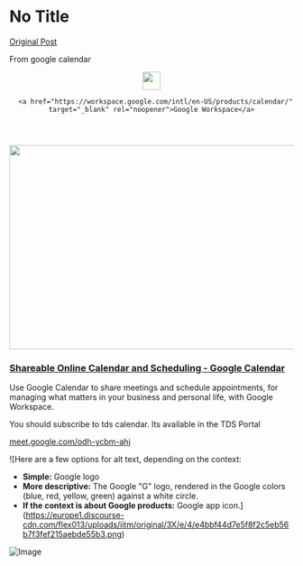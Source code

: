 # No Title

[Original Post](https://discourse.onlinedegree.iitm.ac.in/t/168449/6)

<p>From google calendar</p><aside class="onebox allowlistedgeneric" data-onebox-src="https://workspace.google.com/intl/en-US/products/calendar/">
  <header class="source">
      <img src="https://europe1.discourse-cdn.com/flex013/uploads/iitm/original/3X/e/4/e4bbf44d7e5f8f2c5eb56b7f3fef215aebde55b3.png" class="site-icon" data-dominant-color="D4D2CB" width="32" height="32">

      <a href="https://workspace.google.com/intl/en-US/products/calendar/" target="_blank" rel="noopener">Google Workspace</a>
  </header>

  <article class="onebox-body">
    <div class="aspect-image" style="--aspect-ratio:690/362;"><img src="https://europe1.discourse-cdn.com/flex013/uploads/iitm/optimized/3X/d/6/d6093c2bb2ffb40a728365c2ceda26a216a2c61a_2_690x362.jpeg" class="thumbnail" data-dominant-color="E5EAED" width="690" height="362"></div>

<h3><a href="https://workspace.google.com/intl/en-US/products/calendar/" target="_blank" rel="noopener">Shareable Online Calendar and Scheduling - Google Calendar</a></h3>

  <p>Use Google Calendar to share meetings and schedule appointments, for managing what matters in your business and personal life, with Google Workspace.</p>


  </article>

  <div class="onebox-metadata">
    
    
  </div>

  <div style="clear: both"></div>
</aside>

<p>You should subscribe to tds calendar. Its available in the TDS Portal</p>
<p><a href="http://meet.google.com/odh-ycbm-ahj" class="onebox" target="_blank" rel="noopener">meet.google.com/odh-ycbm-ahj</a></p>

![Here are a few options for alt text, depending on the context:

*   **Simple:** Google logo
*   **More descriptive:** The Google "G" logo, rendered in the Google colors (blue, red, yellow, green) against a white circle.
*   **If the context is about Google products:**  Google app icon.](https://europe1.discourse-cdn.com/flex013/uploads/iitm/original/3X/e/4/e4bbf44d7e5f8f2c5eb56b7f3fef215aebde55b3.png)

![Image](https://europe1.discourse-cdn.com/flex013/uploads/iitm/optimized/3X/d/6/d6093c2bb2ffb40a728365c2ceda26a216a2c61a_2_690x362.jpeg)